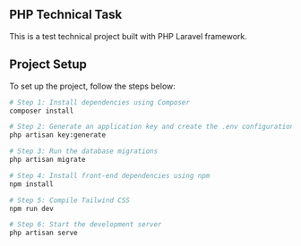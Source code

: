 ## PHP Technical Task

This is a test technical project built with PHP Laravel framework.

## Project Setup

To set up the project, follow the steps below:

```bash
# Step 1: Install dependencies using Composer
composer install

# Step 2: Generate an application key and create the .env configuration file by .env.example
php artisan key:generate

# Step 3: Run the database migrations
php artisan migrate

# Step 4: Install front-end dependencies using npm
npm install

# Step 5: Compile Tailwind CSS
npm run dev

# Step 6: Start the development server
php artisan serve
